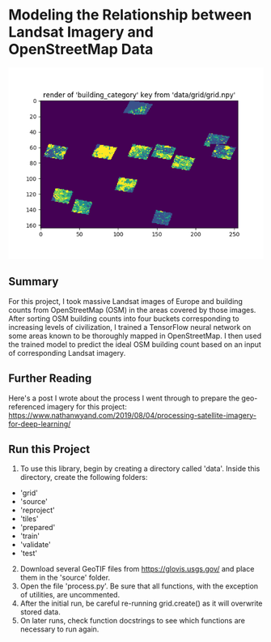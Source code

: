 # Modeling the Relationship between Landsat Imagery and OpenStreetMap Data

![visualization of geographic Numpy array](readme-assets/numpy-vis.png)

## Summary
For this project, I took massive Landsat images of Europe and building counts from OpenStreetMap (OSM) in the areas covered by those images. After sorting OSM building counts into four buckets corresponding to increasing levels of civilization, I trained a TensorFlow neural network on some areas known to be thoroughly mapped in OpenStreetMap. I then used the trained model to predict the ideal OSM building count based on an input of corresponding Landsat imagery.

## Further Reading
Here's a post I wrote about the process I went through to prepare the geo-referenced imagery for this project: https://www.nathanwyand.com/2019/08/04/processing-satellite-imagery-for-deep-learning/

## Run this Project
1. To use this library, begin by creating a directory called 'data'. Inside this directory, create the following folders:
* 'grid'
* 'source'
* 'reproject'
* 'tiles'
* 'prepared'
* 'train'
* 'validate'
* 'test'
2. Download several GeoTIF files from https://glovis.usgs.gov/ and place them in the 'source' folder.
3. Open the file 'process.py'. Be sure that all functions, with the exception of utilities, are uncommented. 
4. After the initial run, be careful re-running grid.create() as it will overwrite stored data.
5. On later runs, check function docstrings to see which functions are necessary to run again. 
